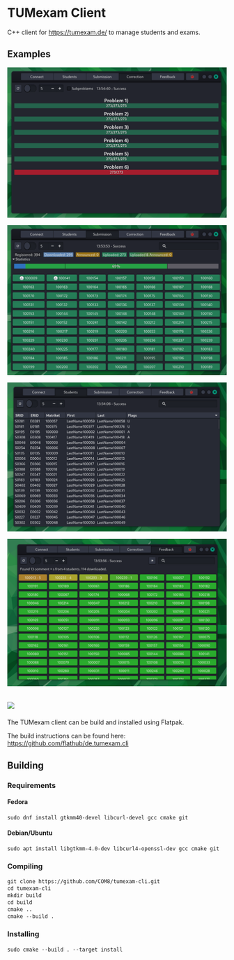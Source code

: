 # TUMexam Client
C++ client for https://tumexam.de/ to manage students and exams.

## Examples

![Dark Correction Overview](images/correction_dark.png)

![Dark Submission Overview](images/submission_dark.png)

![Dark Students Overview](images/students_dark.png)

![Dark Feedback Overview](images/feedback_dark.png)

## [<img src="https://flathub.org/assets/badges/flathub-badge-en.svg" height="50">](https://flathub.org/apps/details/de.tumexam.cli)
The TUMexam client can be build and installed using Flatpak.

The build instructions can be found here: https://github.com/flathub/de.tumexam.cli

## Building
### Requirements

#### Fedora
```
sudo dnf install gtkmm40-devel libcurl-devel gcc cmake git
```

#### Debian/Ubuntu
```
sudo apt install libgtkmm-4.0-dev libcurl4-openssl-dev gcc cmake git
```

### Compiling
```
git clone https://github.com/COM8/tumexam-cli.git
cd tumexam-cli
mkdir build
cd build
cmake ..
cmake --build .
```

### Installing
```
sudo cmake --build . --target install
```
